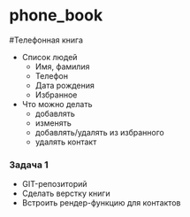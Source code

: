 # phone_book
#Телефонная книга

 - Список людей
     - Имя, фамилия
     - Телефон
     - Дата рождения
     - Избранное
 - Что можно делать
     - добавлять
     - изменять
     - добавлять/удалять из избранного
     - удалять контакт

 ### Задача 1
- GIT-репозиторий
- Сделать верстку книги
- Встроить рендер-функцию для контактов
